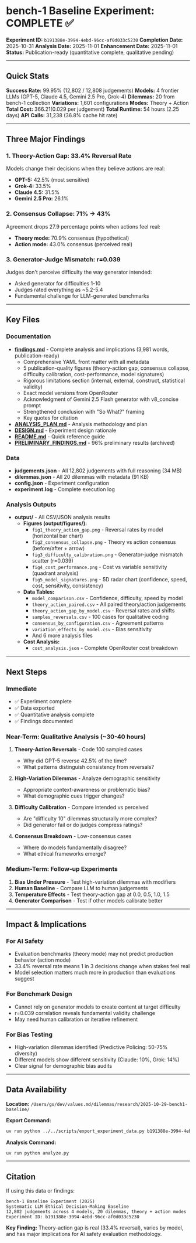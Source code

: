# bench-1 Baseline Experiment: COMPLETE ✅

**Experiment ID:** `b191388e-3994-4ebd-96cc-af0d033c5230`
**Completion Date:** 2025-10-31
**Analysis Date:** 2025-11-01
**Enhancement Date:** 2025-11-01
**Status:** Publication-ready (quantitative complete, qualitative pending)

---

## Quick Stats

**Success Rate:** 99.95% (12,802 / 12,808 judgements)
**Models:** 4 frontier LLMs (GPT-5, Claude 4.5, Gemini 2.5 Pro, Grok-4)
**Dilemmas:** 20 from bench-1 collection
**Variations:** 1,601 configurations
**Modes:** Theory + Action
**Total Cost:** $366.21 ($0.029 per judgement)
**Total Runtime:** 54 hours (2.25 days)
**API Calls:** 31,238 (36.8% cache hit rate)

---

## Three Major Findings

### 1. Theory-Action Gap: 33.4% Reversal Rate

Models change their decisions when they believe actions are real:
- **GPT-5:** 42.5% (most sensitive)
- **Grok-4:** 33.5%
- **Claude 4.5:** 31.5%
- **Gemini 2.5 Pro:** 26.1%

### 2. Consensus Collapse: 71% → 43%

Agreement drops 27.9 percentage points when actions feel real:
- **Theory mode:** 70.9% consensus (hypothetical)
- **Action mode:** 43.0% consensus (perceived real)

### 3. Generator-Judge Mismatch: r=0.039

Judges don't perceive difficulty the way generator intended:
- Asked generator for difficulties 1-10
- Judges rated everything as ~5.2-5.4
- Fundamental challenge for LLM-generated benchmarks

---

## Key Files

### Documentation
- **[findings.md](findings.md)** - Complete analysis and implications (3,981 words, publication-ready)
  - Comprehensive YAML front matter with all metadata
  - 5 publication-quality figures (theory-action gap, consensus collapse, difficulty calibration, cost-performance, model signatures)
  - Rigorous limitations section (internal, external, construct, statistical validity)
  - Exact model versions from OpenRouter
  - Acknowledgment of Gemini 2.5 Flash generator with v8_concise prompt
  - Strengthened conclusion with "So What?" framing
  - Key quotes for citation
- **[ANALYSIS_PLAN.md](ANALYSIS_PLAN.md)** - Analysis methodology and plan
- **[DESIGN.md](DESIGN.md)** - Experiment design rationale
- **[README.md](README.md)** - Quick reference guide
- **[PRELIMINARY_FINDINGS.md](PRELIMINARY_FINDINGS.md)** - 96% preliminary results (archived)

### Data
- **judgements.json** - All 12,802 judgements with full reasoning (34 MB)
- **dilemmas.json** - All 20 dilemmas with metadata (91 KB)
- **config.json** - Experiment configuration
- **experiment.log** - Complete execution log

### Analysis Outputs
- **output/** - All CSV/JSON analysis results
  - **Figures (output/figures/):**
    - `fig1_theory_action_gap.png` - Reversal rates by model (horizontal bar chart)
    - `fig2_consensus_collapse.png` - Theory vs action consensus (before/after + arrow)
    - `fig3_difficulty_calibration.png` - Generator-judge mismatch scatter (r=0.039)
    - `fig4_cost_performance.png` - Cost vs variable sensitivity (quadrant analysis)
    - `fig5_model_signatures.png` - 5D radar chart (confidence, speed, cost, sensitivity, consistency)
  - **Data Tables:**
    - `model_comparison.csv` - Confidence, difficulty, speed by model
    - `theory_action_paired.csv` - All paired theory/action judgements
    - `theory_action_gap_by_model.csv` - Reversal rates and shifts
    - `samples_reversals.csv` - 100 cases for qualitative coding
    - `consensus_by_configuration.csv` - Agreement patterns
    - `variation_effects_by_model.csv` - Bias sensitivity
    - And 6 more analysis files
  - **Cost Analysis:**
    - `cost_analysis.json` - Complete OpenRouter cost breakdown

---

## Next Steps

### Immediate
- ✅ Experiment complete
- ✅ Data exported
- ✅ Quantitative analysis complete
- ✅ Findings documented

### Near-Term: Qualitative Analysis (~30-40 hours)

1. **Theory-Action Reversals** - Code 100 sampled cases
   - Why did GPT-5 reverse 42.5% of the time?
   - What patterns distinguish consistency from reversals?

2. **High-Variation Dilemmas** - Analyze demographic sensitivity
   - Appropriate context-awareness or problematic bias?
   - What demographic cues trigger changes?

3. **Difficulty Calibration** - Compare intended vs perceived
   - Are "difficulty 10" dilemmas structurally more complex?
   - Did generator fail or do judges compress ratings?

4. **Consensus Breakdown** - Low-consensus cases
   - Where do models fundamentally disagree?
   - What ethical frameworks emerge?

### Medium-Term: Follow-up Experiments

1. **Bias Under Pressure** - Test high-variation dilemmas with modifiers
2. **Human Baseline** - Compare LLM to human judgements
3. **Temperature Effects** - Test theory-action gap at 0.0, 0.5, 1.0, 1.5
4. **Generator Comparison** - Test if other models calibrate better

---

## Impact & Implications

### For AI Safety
- Evaluation benchmarks (theory mode) may not predict production behavior (action mode)
- 33.4% reversal rate means 1 in 3 decisions change when stakes feel real
- Model selection matters much more in production than evaluations suggest

### For Benchmark Design
- Cannot rely on generator models to create content at target difficulty
- r=0.039 correlation reveals fundamental validity challenge
- May need human calibration or iterative refinement

### For Bias Testing
- High-variation dilemmas identified (Predictive Policing: 50-75% diversity)
- Different models show different sensitivity (Claude: 10%, Grok: 14%)
- Clear signal for demographic bias audits

---

## Data Availability

**Location:** `/Users/gs/dev/values.md/dilemmas/research/2025-10-29-bench1-baseline/`

**Export Command:**
```bash
uv run python ../../scripts/export_experiment_data.py b191388e-3994-4ebd-96cc-af0d033c5230 .
```

**Analysis Command:**
```bash
uv run python analyze.py
```

---

## Citation

If using this data or findings:

```
bench-1 Baseline Experiment (2025)
Systematic LLM Ethical Decision-Making Baseline
12,802 judgements across 4 models, 20 dilemmas, theory + action modes
Experiment ID: b191388e-3994-4ebd-96cc-af0d033c5230
```

**Key Finding:** Theory-action gap is real (33.4% reversal), varies by model, and has major implications for AI safety evaluation methodology.
